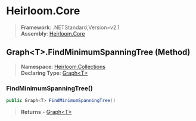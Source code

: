 # Heirloom.Core

> **Framework**: .NETStandard,Version=v2.1  
> **Assembly**: [Heirloom.Core][0]

## Graph\<T>.FindMinimumSpanningTree (Method)

> **Namespace**: [Heirloom.Collections][0]  
> **Declaring Type**: [Graph\<T>][1]

### FindMinimumSpanningTree()

```cs
public Graph<T> FindMinimumSpanningTree()
```

> **Returns** - [Graph\<T>][1]

[0]: ../../../Heirloom.Core.md
[1]: ../Graph[T].md
